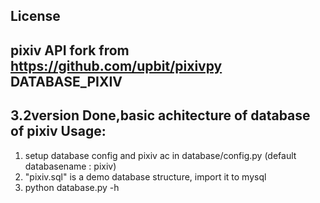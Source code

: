 License
------
pixiv API fork from https://github.com/upbit/pixivpy
DATABASE_PIXIV
-------------
3.2version
Done,basic achitecture of database of pixiv
Usage:
-------------
1. setup database config and pixiv ac in database/config.py (default databasename : pixiv)
2. "pixiv.sql" is a demo database structure, import it to mysql
3. python database.py -h

